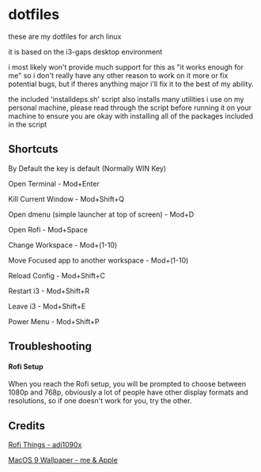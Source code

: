 # dotfiles

these are my dotfiles for arch linux

it is based on the i3-gaps desktop environment

i most likely won't provide much support for this as "it works enough for me" so i don't really have any other reason to work on it more or fix potential bugs, but if theres anything major i'll fix it to the best of my ability.

the included 'installdeps.sh' script also installs many utilities i use on my personal machine, please read through the script before running it on your machine to ensure you are okay with installing all of the packages included in the script

## Shortcuts

By Default the key is default (Normally WIN Key)

Open Terminal - Mod+Enter

Kill Current Window - Mod+Shift+Q

Open dmenu (simple launcher at top of screen) - Mod+D

Open Rofi - Mod+Space

Change Workspace - Mod+(1-10)

Move Focused app to another workspace - Mod+(1-10)

Reload Config - Mod+Shift+C

Restart i3 - Mod+Shift+R

Leave i3 - Mod+Shift+E

Power Menu - Mod+Shift+P

## Troubleshooting

#### Rofi Setup
When you reach the Rofi setup, you will be prompted to choose between 1080p and 768p, obviously a lot of people have other display formats and resolutions, so if one doesn't work for you, try the other.

## Credits
[Rofi Things - adi1090x](https://github.com/adi1090x/rofi)

[MacOS 9 Wallpaper - me & Apple](https://github.com/eqixcx/macos-wallpapers)